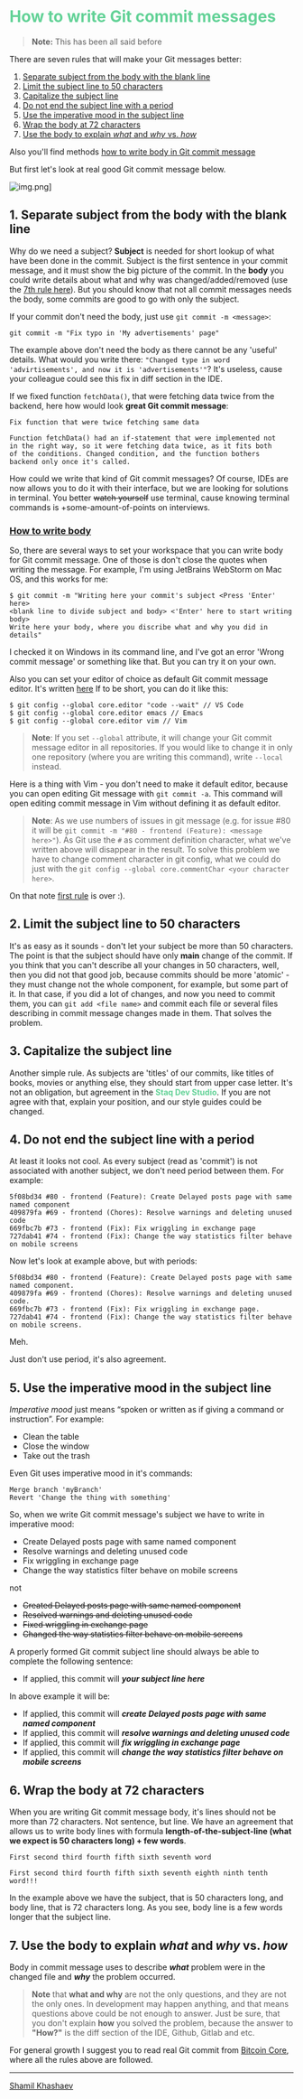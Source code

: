<h1 style="color: #63d297">How to write Git commit messages</h1>

> **Note:** This has been all said before

There are seven rules that will make your Git messages better:  

1. [Separate subject from the body with the blank line](#1-separate-subject-from-the-body-with-the-blank-line)  
2. [Limit the subject line to 50 characters](#2-limit-the-subject-line-to-50-characters)  
3. [Capitalize the subject line](#3-capitalize-the-subject-line)  
4. [Do not end the subject line with a period](#4-do-not-end-the-subject-line-with-a-period)  
5. [Use the imperative mood in the subject line](#5-use-the-imperative-mood-in-the-subject-line)  
6. [Wrap the body at 72 characters](#6-wrap-the-body-at-72-characters)  
7. [Use the body to explain *what* and *why* vs. *how*](#7-use-the-body-to-explain-what-and-why-vs-how)

Also you'll find methods [how to write body in Git commit message](#how-to-write-body)

But first let's look at real good Git commit message below.

![img.png](good-git-message.png 'The good Git commit message')]

## 1. Separate subject from the body with the blank line

Why do we need a subject? **Subject** is needed for short lookup of what have been
done in the commit. Subject is the first sentence in your commit message, and it must
show the big picture of the commit. In the **body** you could write details about what 
and why was changed/added/removed (use the [7th rule here](#7-use-the-body-to-explain-what-and-why-vs-how)). But you
should know that not all commit messages needs the body, some commits are good to go 
with only the subject.

If your commit don't need the body, just use ``git commit -m <message>``:

```git commit -m "Fix typo in 'My advertisements' page"```

The example above don't need the body as there cannot be any 'useful' details.
What would you write there: ``"Changed type in word 'advirtisements', and now it
is 'advertisements'"``? It's useless, cause your colleague could see this fix in
diff section in the IDE.

If we fixed function ``fetchData()``, that were fetching data twice from
the backend, here how would look **great Git commit message**:

```
Fix function that were twice fetching same data

Function fetchData() had an if-statement that were implemented not
in the right way, so it were fetching data twice, as it fits both
of the conditions. Changed condition, and the function bothers
backend only once it's called.
```

How could we write that kind of Git commit messages? Of course, IDEs
are now allows you to do it with their interface, but we are looking 
for solutions in terminal. You better ~~watch yourself~~ use terminal,
cause knowing terminal commands is +some-amount-of-points on interviews.

### [How to write body](#how-to-write-body)

So, there are several ways to set your workspace that you can write body
for Git commit message. One of those is don't close the quotes when writing
the message. For example, I'm using JetBrains WebStorm on Mac OS, and this
works for me:

```
$ git commit -m "Writing here your commit's subject <Press 'Enter' here>
<blank line to divide subject and body> <'Enter' here to start writing body>
Write here your body, where you discribe what and why you did in details"
```
I checked it on Windows in its command line, and I've got an error
'Wrong commit message' or something like that. But you can try it on your own.

Also you can set your editor of choice as default Git commit message editor.
It's written [here](https://git-scm.com/book/en/v2/Customizing-Git-Git-Configuration)
If to be short, you can do it like this:
```
$ git config --global core.editor "code --wait" // VS Code
$ git config --global core.editor emacs // Emacs
$ git config --global core.editor vim // Vim
```

> **Note**: If you set ``--global`` attribute, it will change your Git commit
> message editor in all repositories. If you would like to change it in only one
> repository (where you are writing this command), write ``--local`` instead.

Here is a thing with Vim - you don't need to make it default editor, because
you can open editing Git message with ``git commit -a``. This command will open
editing commit message in Vim without defining it as default editor.

> **Note**: As we use numbers of issues in git message 
> (e.g. for issue #80 it will be 
> ``git commit -m "#80 - frontend (Feature): <message here>"``). As Git use the
> ``#`` as comment definition character, what we've written above will disappear in
> the result. To solve this problem we have to change comment character in git config,
> what we could do just with the ``git config --global core.commentChar <your
> character here>``.

On that note [first rule](#7-separate-subject-from-the-body-with-the-blank-line) is over :).

## 2. Limit the subject line to 50 characters

It's as easy as it sounds - don't let your subject be more than 50 characters.
The point is that the subject should have only **main** change of the commit.
If you think that you can't describe all your changes in 50 characters, well,
then you did not that good job, because commits should be more 'atomic' - they
must change not the whole component, for example, but some part of it. In that
case, if you did a lot of changes, and now you need to commit them, you can
``git add <file name>`` and commit each file or several files describing in commit
message changes made in them. That solves the problem.

## 3. Capitalize the subject line

Another simple rule. As subjects are 'titles' of our commits, like titles of
books, movies or anything else, they should start from upper case letter.
It's not an obligation, but agreement in the <span style="color: #63d297">
**Staq Dev Studio**</span>. If you are not agree with that, explain your
position, and our style guides could be changed.

## 4. Do not end the subject line with a period

At least it looks not cool. As every subject (read as 'commit') is not associated
with another subject, we don't need period between them. For example:
```
5f08bd34 #80 - frontend (Feature): Create Delayed posts page with same named component
409879fa #69 - frontend (Chores): Resolve warnings and deleting unused code
669fbc7b #73 - frontend (Fix): Fix wriggling in exchange page
727dab41 #74 - frontend (Fix): Change the way statistics filter behave on mobile screens
```

Now let's look at example above, but with periods:
```
5f08bd34 #80 - frontend (Feature): Create Delayed posts page with same named component.
409879fa #69 - frontend (Chores): Resolve warnings and deleting unused code.
669fbc7b #73 - frontend (Fix): Fix wriggling in exchange page.
727dab41 #74 - frontend (Fix): Change the way statistics filter behave on mobile screens.
```
Meh.

Just don't use period, it's also agreement.

## 5. Use the imperative mood in the subject line

*Imperative mood* just means “spoken or written as if giving a command or 
instruction”. For example:

- Clean the table
- Close the window
- Take out the trash

Even Git uses imperative mood in it's commands:

```
Merge branch 'myBranch'
Revert 'Change the thing with something'
```

So, when we write Git commit message's subject we have to write in imperative mood:

- Create Delayed posts page with same named component
- Resolve warnings and deleting unused code 
- Fix wriggling in exchange page
- Change the way statistics filter behave on mobile screens

not 

- ~~Created Delayed posts page with same named component~~  
- ~~Resolved warnings and deleting unused code~~  
- ~~Fixed wriggling in exchange page~~  
- ~~Changed the way statistics filter behave on mobile screens~~

A properly formed Git commit subject line should always be able 
to complete the following sentence:

- If applied, this commit will ***your subject line here***

In above example it will be:
- If applied, this commit will ***create Delayed posts page with same named component***
- If applied, this commit will ***resolve warnings and deleting unused code***
- If applied, this commit will ***fix wriggling in exchange page***
- If applied, this commit will ***change the way statistics filter behave on mobile screens***

## 6. Wrap the body at 72 characters

When you are writing Git commit message body, it's lines should not be more
than 72 characters. Not sentence, but line. We have an agreement that allows us
to write body lines with formula **length-of-the-subject-line (what we expect is 50 characters
long) + few words**.

```
First second third fourth fifth sixth seventh word

First second third fourth fifth sixth seventh eighth ninth tenth word!!!
```

In the example above we have the subject, that is 50 characters long, and body line,
that is 72 characters long. As you see, body line is a few words longer that the
subject line.

## 7. Use the body to explain *what* and *why* vs. *how*

Body in commit message uses to describe ***what*** problem were in the changed file
and ***why*** the problem occurred.

> **Note** that **what and why** are not the only questions, and they are not the only ones.
> In development may happen anything, and that means questions above could be not
> enough to answer. Just be sure, that you don't explain **how** you solved the problem,
> because the answer to **"How?"** is the diff section of the IDE, Github, Gitlab
> and etc.

For general growth I suggest you to read real Git commit from 
[Bitcoin Core](https://github.com/bitcoin/bitcoin/commit/eb0b56b19017ab5c16c745e6da39c53126924ed6), 
where all the rules above are followed.

---
[Shamil Khashaev](https://github.com/skhashaev)